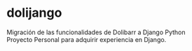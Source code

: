 # dolijango
Migración de las funcionalidades de Dolibarr a Django Python  
Proyecto Personal para adquirir experiencia en Django.

